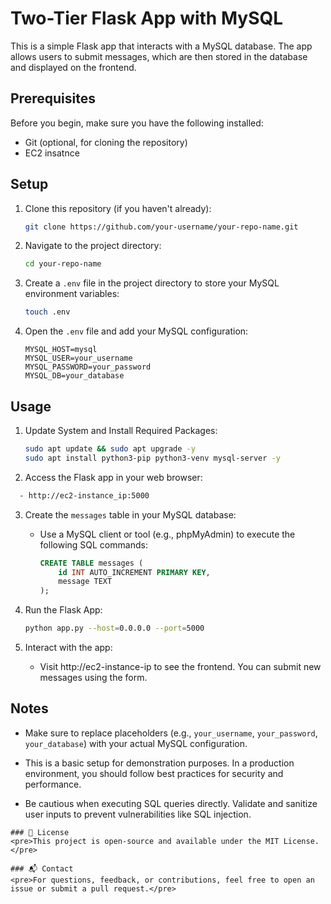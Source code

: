  
# Two-Tier Flask App with MySQL

This is a simple Flask app that interacts with a MySQL database. The app allows users to submit messages, which are then stored in the database and displayed on the frontend.

## Prerequisites

Before you begin, make sure you have the following installed:

- Git (optional, for cloning the repository)
- EC2 insatnce

## Setup

1. Clone this repository (if you haven't already):

   ```bash
   git clone https://github.com/your-username/your-repo-name.git
   ```

2. Navigate to the project directory:

   ```bash
   cd your-repo-name
   ```

3. Create a `.env` file in the project directory to store your MySQL environment variables:

   ```bash
   touch .env
   ```

4. Open the `.env` file and add your MySQL configuration:

   ```
   MYSQL_HOST=mysql
   MYSQL_USER=your_username
   MYSQL_PASSWORD=your_password
   MYSQL_DB=your_database
   ```

## Usage

1. Update System and Install Required Packages:

   ```bash
   sudo apt update && sudo apt upgrade -y
   sudo apt install python3-pip python3-venv mysql-server -y

   ```

2. Access the Flask app in your web browser:
 ```bash
   - http://ec2-instance_ip:5000
   ```

3. Create the `messages` table in your MySQL database:

   - Use a MySQL client or tool (e.g., phpMyAdmin) to execute the following SQL commands:
   
     ```sql
     CREATE TABLE messages (
         id INT AUTO_INCREMENT PRIMARY KEY,
         message TEXT
     );
     ```
4. Run the Flask App:

   ```bash
   python app.py --host=0.0.0.0 --port=5000

   ```
5. Interact with the app:

   - Visit http://ec2-instance-ip to see the frontend. You can submit new messages using the form.


## Notes

- Make sure to replace placeholders (e.g., `your_username`, `your_password`, `your_database`) with your actual MySQL configuration.

- This is a basic setup for demonstration purposes. In a production environment, you should follow best practices for security and performance.

- Be cautious when executing SQL queries directly. Validate and sanitize user inputs to prevent vulnerabilities like SQL injection.

```
### 📄 License
<pre>This project is open-source and available under the MIT License.</pre>

### 📬 Contact
<pre>For questions, feedback, or contributions, feel free to open an issue or submit a pull request.</pre>

